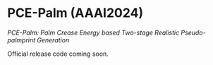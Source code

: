# PCE-Palm (AAAI2024)

*PCE-Palm: Palm Crease Energy based Two-stage Realistic Pseudo-palmprint Generation*

Official release code coming soon.
